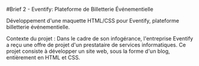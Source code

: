 #Brief 2 - Eventify: Plateforme de Billetterie Événementielle

Développement d'une maquette HTML/CSS pour Eventify, plateforme billetterie événementielle.

Contexte du projet :
Dans le cadre de son infogérance, l'entreprise Eventify a reçu une offre de projet d'un prestataire de services informatiques. Ce projet consiste à développer un site web, sous la forme d'un blog, entièrement en HTML et CSS.
